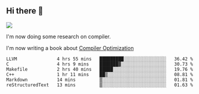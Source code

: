 


<!--
**liusy58/liusy58** is a ✨ _special_ ✨ repository because its `README.md` (this file) appears on your GitHub profile.

Here are some ideas to get you started:

- 🔭 I’m currently working on ...
- 🌱 I’m currently learning ...
- 👯 I’m looking to collaborate on ...
- 🤔 I’m looking for help with ...
- 💬 Ask me about ...
- 📫 How to reach me: ...
- 😄 Pronouns: ...
- ⚡ Fun fact: ...
-->
<!--
![](https://komarev.com/ghpvc/?username=liusy58&color=brightgreen&label=PROFILE+VIEWS)




- 🔭 I’m currently working on my .
- 📫 How to reach me:plz contact me by [email](liusy58@,ail2.sysu.edu.cn) or WeChat(LIUSIYU_58)
- 🏫 I'm an undergraduate in Sun-Yat-sen University majoring in the computer science. Expected to graduate in Spring 2021.
- 👯 I'm now interested in System such as OS, Compiler and Database. 
- 🤔 I’m looking for help with Database System.
-->

## Hi there 👋
![](https://komarev.com/ghpvc/?username=liusy58&color=brightgreen&label=PROFILE+VIEWS)



I'm now doing some research on compiler.

I'm now writing a book about [Compiler Optimization](https://github.com/liusy58/CompilerNotes/blob/master/main.pdf)


 <!--START_SECTION:waka-->

```text
LLVM               4 hrs 55 mins   █████████░░░░░░░░░░░░░░░░   36.42 %
C                  4 hrs 9 mins    ███████▓░░░░░░░░░░░░░░░░░   30.73 %
Makefile           2 hrs 40 mins   █████░░░░░░░░░░░░░░░░░░░░   19.76 %
C++                1 hr 11 mins    ██▒░░░░░░░░░░░░░░░░░░░░░░   08.81 %
Markdown           14 mins         ▒░░░░░░░░░░░░░░░░░░░░░░░░   01.81 %
reStructuredText   13 mins         ▒░░░░░░░░░░░░░░░░░░░░░░░░   01.63 %
```

<!--END_SECTION:waka-->
